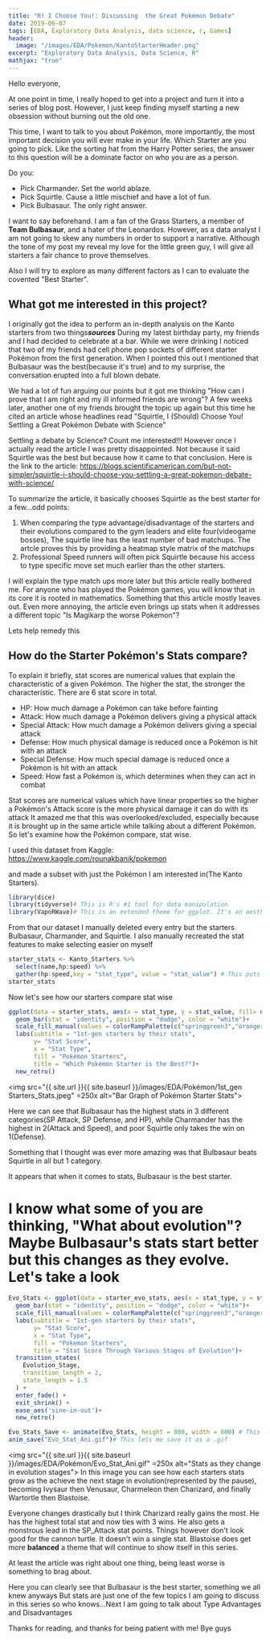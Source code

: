 ```yaml
---
title: "R! I Choose You!: Discussing  the Great Pokémon Debate"
date: 2019-06-07
tags: [EDA, Exploratory Data Analysis, data science, r, Games]
header:
  image: "/images/EDA/Pokemon/KantoStarterHeader.png"
excerpt: "Exploratory Data Analysis, Data Science, R"
mathjax: "true"
---
```

Hello everyone, 


At one point in time, I really hoped to get into a project and turn it into a series of blog post. However, I just keep finding myself starting a new obsession without burning out the old one.


This time, I want to talk to you about Pokémon, more importantly, the most important decision you will ever make in your life. Which Starter are you going to pick. Like the sorting hat from the Harry Potter series, the answer to this question will be a dominate factor on who you are as a person.

Do you:
* Pick Charmander. Set the world ablaze.
* Pick Squirtle. Cause a little mischief and have a lot of fun.
* Pick Bulbasaur. The only right answer.

I want to say beforehand. I am a fan of the Grass Starters, a member of **Team Bulbasaur**, and a hater of the Leonardos. 
However, as a data analyst I am not going to skew any numbers in order to support a narrative. Although the tone of my post my reveal my love for the little green guy, I will give all starters a fair chance to prove themselves.

Also I will try to explore as many different factors as I can to evaluate the covented "Best Starter".

## What got me interested in this project?
I originally got the idea to perform an in-depth analysis on the Kanto starters from two things***sources***
During my latest birthday party, my friends and I had decided to celebrate at a bar. While we were drinking I noticed that two of my friends had cell phone pop sockets of different starter Pokémon from the first generation. When I pointed this out I mentioned that Bulbasaur was the best(because it's true) and to my surprise, the conversation erupted into a full blown debate.

We had a lot of fun arguing our points but it got me thinking "How can I prove that I am right and my ill informed friends are wrong"?
A few weeks later, another one of my friends brought the topic up again but this time he cited an article whose headlines read "Squirtle, I (Should) Choose You! Settling a Great Pokémon Debate with Science"

Settling a debate by Science? Count me interested!!!
However once I actually read the article I was pretty disappointed. Not because it said Squirtle was the best but because how it came to that conclusion.
Here is the link to the article: https://blogs.scientificamerican.com/but-not-simpler/squirtle-i-should-choose-you-settling-a-great-pokemon-debate-with-science/

To summarize the article, it basically chooses Squirtle as the best starter for a few...odd points:
1. When comparing the type advantage/disadvantage of the starters and their evolutions compared to the gym leaders and elite four(videogame bosses), The squirtle line has the least number of bad matchups. The artcle proves this by providing a heatmap style matrix of the matchups
2. Professional Speed runners will often pick Squirtle because his access to type specific move set much earlier than the other starters.

I will explain the type match ups more later but this article really bothered me. For anyone who has played the Pokémon games, you will know that in its core it is rooted in mathematics. Something that this article mostly leaves out. Even more annoying, the article even brings up stats when it addresses a different topic "Is Magikarp the worse Pokemon"?

 Lets help remedy this

## How do the Starter Pokémon's Stats compare? 

To explain it briefly, stat scores are numerical values that explain the characteristic of a given Pokémon. The higher the stat, the stronger the characteristic.
There are 6 stat score in total.
* HP: How much damage a Pokémon can take before fainting
* Attack: How much damage a Pokémon delivers giving a physical attack
* Special Attack: How much damage a Pokémon delivers giving a special attack
* Defense: How much physical damage is reduced once a Pokémon is hit with an attack
* Special Defense: How much special damage is reduced once a Pokémon is hit with an attack
* Speed: How fast a Pokémon is, which determines when they can act in combat

Stat scores are numerical values which have linear properties so the higher a Pokémon's Attack score is the more physical damage it can do with its attack
It amazed me that this was overlooked/excluded, especially because it is brought up in the same article while talking about a different Pokémon.
So let's examine how the Pokémon compare, stat wise.

I used this dataset from Kaggle:
https://www.kaggle.com/rounakbanik/pokemon 

and made a subset with just the Pokémon I am interested in(The Kanto Starters).
```r
library(dice)
library(tidyverse)# This is R's #1 tool for data manipulation
library(VapoRWave)# This is an extended theme for ggplot. It's an aesthetic  but I really dig it
```
From that our dataset I manually deleted every entry but the starters Bulbasaur, Charmander, and Squirtle. I also manually recreated the stat features to make selecting easier on myself
```r
starter_stats <- Kanto_Starters %>%
  select(name,hp:speed) %>%
  gather(hp:speed,key = "stat_type", value = "stat_value") # This puts the data in "Long Format" which greatly improves its malleability
starter_stats  
```
Now let's see how our starters compare stat wise
```r
ggplot(data = starter_stats, aes(x = stat_type, y = stat_value, fill= name))+
  geom_bar(stat = "identity", position = "dodge", color = "white")+
  scale_fill_manual(values = colorRampPalette(c("springgreen3","orangered","steelblue3"))(3))+
  labs(subtitle = "1st-gen starters by their stats",
       y= "Stat Score",
       x = "Stat Type",
       fill = "Pokémon Starters",
       title = "Which Pokémon Starter is the Best?")+
  new_retro()
```
<img src="{{ site.url }}{{ site.baseurl }}/images/EDA/Pokémon/1st_gen Starters_Stats.jpeg" =250x alt="Bar Graph of Pokémon Starter Stats">

Here we can see that Bulbasaur has the highest stats in 3 different categories(SP Attack, SP Defense, and HP), while Charmander has the highest in 2(Attack and Speed), and poor Squirtle only takes the win on 1(Defense).

Something that I thought was ever more amazing was that Bulbasaur beats Squirtle in all but 1 category.

It appears that when it comes to stats, Bulbasaur is the best starter.

# I know what some of you are thinking, "What about evolution"? Maybe Bulbasaur's stats start better but this changes as they evolve. Let's take a look
```r
Evo_Stats <- ggplot(data = starter_evo_stats, aes(x = stat_type, y = stat_value, fill= name))+
  geom_bar(stat = "identity", position = "dodge", color = "white")+
  scale_fill_manual(values = colorRampPalette(c("springgreen3","orangered","steelblue3"))(3))+
  labs(subtitle = "1st-gen starters by their stats",
       y= "Stat Score",
       x = "Stat Type",
       fill = "Pokemon Starters",
       title = "Stat Score Through Various Stages of Evolution")+
  transition_states(
    Evolution_Stage,
    transition_length = 2,
    state_length = 1.5
  ) +
  enter_fade() + 
  exit_shrink() +
  ease_aes('sine-in-out')+
  new_retro()

Evo_Stats_Save <- animate(Evo_Stats, height = 800, width = 800) # This lets me save and alter the size of the animation
anim_save("Evo_Stat_Ani.gif")# This lets me save it as a .gif
```

<img src="{{ site.url }}{{ site.baseurl }}/images/EDA/Pokémon/Evo_Stat_Ani.gif" =250x alt="Stats as they change in evolution stages">
In this image you can see how each starters stats grow as the achieve the next stage in evolution(represented by the pause), becoming Ivysaur then Venusaur, Charmeleon then Charizard, and finally Wartortle then Blastoise.

Everyone changes drastically but I think Charizard really gains the most. He has the highest total stat and now ties with 3 wins. He also gets a monstrous lead in the SP_Attack  stat points. Things however don't look good for the cannon turtle. It doesn't win a single stat. Blastoise does get more **balanced** a theme that will continue to show itself in this series. 

At least the article was right about one thing, being least worse is something to brag about.


Here you can clearly see that Bulbasaur is the best starter, something we all knew anyways
But stats are just one of the few topics I am going to discuss in this series so who knows...Next I am going to talk about Type Advantages and Disadvantages

Thanks for reading, and thanks for being patient with me! Bye guys
